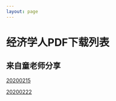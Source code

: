 ```yaml
---
layout: page
---
```


# 经济学人PDF下载列表

## 来自童老师分享

[20200215](/te/TE_USA_-_February_15_2020.pdf)

[20200222](/te/TE-2020-02-22-PDF.pdf)
